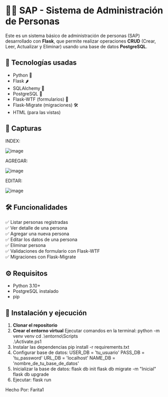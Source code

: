 # 🧑‍💼 SAP - Sistema de Administración de Personas

Este es un sistema básico de administración de personas (SAP) desarrollado con **Flask**, que permite realizar operaciones **CRUD** (Crear, Leer, Actualizar y Eliminar) usando una base de datos **PostgreSQL**.

## 🚀 Tecnologías usadas

- Python 🐍
- Flask 🌶️
- SQLAlchemy 🧬
- PostgreSQL 🐘
- Flask-WTF (formularios) 📄
- Flask-Migrate (migraciones) 🛠️
- HTML (para las vistas)

## 📸 Capturas
INDEX:

![image](https://github.com/user-attachments/assets/f113df95-1fb0-430e-b128-2118ee44ba4f)

AGREGAR:

![image](https://github.com/user-attachments/assets/9022fdeb-1482-4e4f-8a7a-12cf148fee5a)

EDITAR:

![image](https://github.com/user-attachments/assets/576ce7f6-9eb2-4f54-b386-f824742e42c3)


## 🛠️ Funcionalidades

✅ Listar personas registradas  
✅ Ver detalle de una persona  
✅ Agregar una nueva persona  
✅ Editar los datos de una persona  
✅ Eliminar persona  
✅ Validaciones de formulario con Flask-WTF  
✅ Migraciones con Flask-Migrate  

## ⚙️ Requisitos

- Python 3.10+
- PostgreSQL instalado
- pip

## 🧰 Instalación y ejecución

1. **Clonar el repositorio**
2. **Crear el entorno virtual**
Ejecutar comandos en la terminal:
python -m venv venv
cd .\entorno\Scripts\
.\Activate.ps1
3. Instalar las dependencias
pip install -r requirements.txt
4. Configurar base de datos:
USER_DB = 'tu_usuario'
PASS_DB = 'tu_password'
URL_DB = 'localhost'
NAME_DB = 'nombre_de_tu_base_de_datos'
5. Inicializar la base de datos:
flask db init
flask db migrate -m "Inicial"
flask db upgrade
6. Ejecutar: flask run

Hecho Por: Farita1
